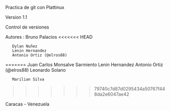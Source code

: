 Practica de git con Plattinux

Version 1.1

Control de versiones



Autores :  Bruno Palacios
<<<<<<< HEAD

	   Dylan Nuñez
       Lenin Hernandez
	   Antonio Ortiz (@elros88)
=======
           Juan Carlos Monsalve Sarmiento
           Lenin Hernandez
 	       Antonio Ortiz (@elros88)
	       Leonardo Solano

	   Marilian Silva
>>>>>>> 79740c7d87d0295434a50767f448da2e6047ae42


Caracas - Venezuela
